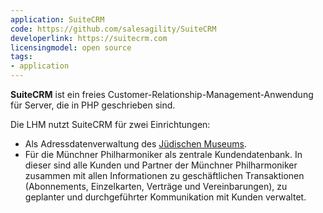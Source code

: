 ```yaml
---
application: SuiteCRM
code: https://github.com/salesagility/SuiteCRM
developerlink: https://suitecrm.com
licensingmodel: open source
tags:
- application
---
```

__SuiteCRM__ ist ein freies Customer-Relationship-Management-Anwendung für Server, die in PHP geschrieben sind.

Die LHM nutzt SuiteCRM für zwei Einrichtungen:

* Als Adressdatenverwaltung des [Jüdischen Museums](https://juedisches-museum-muenchen.de).
* Für die Münchner Philharmoniker als zentrale Kundendatenbank. In dieser sind alle Kunden und Partner der Münchner Philharmoniker zusammen mit allen Informationen zu geschäftlichen Transaktionen (Abonnements, Einzelkarten, Verträge und Vereinbarungen), zu geplanter und durchgeführter Kommunikation mit Kunden verwaltet.
